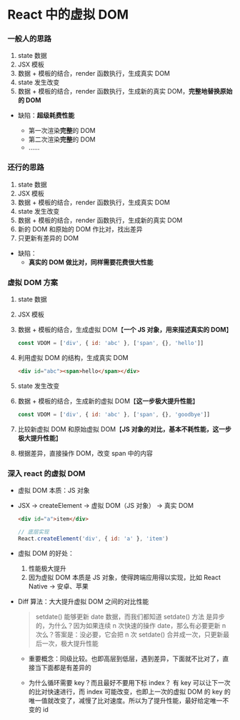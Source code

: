 # React 中的虚拟 DOM

### 一般人的思路

1. state 数据
2. JSX 模板
3. 数据 + 模板的结合，render 函数执行，生成真实 DOM
4. state 发生改变
5. 数据 + 模板的结合，render 函数执行，生成新的真实 DOM，**完整地替换原始的 DOM**

- 缺陷：**超级耗费性能**

  - 第一次渲染**完整**的 DOM
  - 第二次渲染**完整**的 DOM
  - ......

### 还行的思路

1. state 数据
2. JSX 模板
3. 数据 + 模板的结合，render 函数执行，生成真实 DOM
4. state 发生改变
5. 数据 + 模板的结合，render 函数执行，生成新的真实 DOM
6. 新的 DOM 和原始的 DOM 作比对，找出差异
7. 只更新有差异的 DOM

- 缺陷：
  - **真实的 DOM 做比对，同样需要花费很大性能**

### 虚拟 DOM 方案

1. state 数据
2. JSX 模板
3. 数据 + 模板的结合，生成虚拟 DOM【**一个 JS 对象，用来描述真实的 DOM**】

   ```js
   const VDOM = ['div', { id: 'abc' }, ['span', {}, 'hello']]
   ```

4. 利用虚拟 DOM 的结构，生成真实 DOM

   ```html
   <div id="abc"><span>hello</span></div>
   ```

5. state 发生改变
6. 数据 + 模板的结合，生成新的虚拟 DOM【**这一步极大提升性能**】

   ```js
   const VDOM = ['div', { id: 'abc' }, ['span', {}, 'goodbye']]
   ```

7. 比较新虚拟 DOM 和原始虚拟 DOM【**JS 对象的对比，基本不耗性能，这一步极大提升性能**】
8. 根据差异，直接操作 DOM，改变 span 中的内容

### 深入 react 的虚拟 DOM

- 虚拟 DOM 本质：JS 对象

- JSX -> createElement -> 虚拟 DOM（JS 对象） -> 真实 DOM

  ```html
  <div id="a">item</div>
  ```

  ```js
  // 底层实现
  React.createElement('div', { id: 'a' }, 'item')
  ```

- 虚拟 DOM 的好处：

  1. 性能极大提升
  2. 因为虚拟 DOM 本质是 JS 对象，使得跨端应用得以实现，比如 React Native -> 安卓、苹果

- Diff 算法：大大提升虚拟 DOM 之间的对比性能

  > setdate() 能够更新 date 数据，而我们都知道 setdate() 方法 是异步的，为什么？因为如果连续 n 次快速的操作 date，那么有必要更新 n 次么？答案是：没必要，它会把 n 次 setdate() 合并成一次，只更新最后一次，极大提升性能

  - 重要概念：同级比较。也即高层到低层，遇到差异，下面就不比对了，直接当下面都是有差异的

  - 为什么循环需要 key？而且最好不要用下标 index？
    有 key 可以让下一次的比对快速进行，而 index 可能改变，也即上一次的虚拟 DOM 的 key 的唯一值就改变了，减慢了比对速度。所以为了提升性能，最好给定唯一不变的 id
